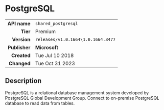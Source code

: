 # PostgreSQL
| | |
|-:|-|
|**API name**|`shared_postgresql`|
|**Tier**|Premium|
|**Version**|`releases/v1.0.1664\1.0.1664.3477`|
|**Publisher**|**Microsoft**|
|**Created**|Tue Jul 10 2018|
|**Changed**|Tue Oct 31 2023|

## Description
PostgreSQL is a relational database management system developed by PostgreSQL Global Development Group. Connect to on-premise PostgreSQL database to read data from tables.
